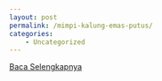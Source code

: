 ```yaml
---
layout: post
permalink: /mimpi-kalung-emas-putus/
categories:
    - Uncategorized
---
```


[Baca Selengkapnya](/07)